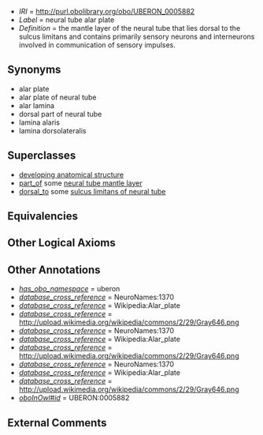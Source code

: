  * *IRI* = http://purl.obolibrary.org/obo/UBERON_0005882
 * *Label* = neural tube alar plate
 * *Definition* = the mantle layer of the neural tube that lies dorsal to the sulcus limitans and contains primarily sensory neurons and interneurons involved in communication of sensory impulses.

## Synonyms

 * alar plate
 * alar plate of neural tube
 * alar lamina
 * dorsal part of neural tube
 * lamina alaris
 * lamina dorsolateralis

## Superclasses

 * [developing anatomical structure](../../UBERON/23/UBERON_0005423.md)
 * [part_of](../../BFO/50/BFO_0000050.md) some [neural tube mantle layer](../../UBERON/61/UBERON_0004061.md)
 * [dorsal_to](../../BSPO/98/BSPO_0000098.md) some [sulcus limitans of neural tube](../../UBERON/78/UBERON_0005478.md)

## Equivalencies


## Other Logical Axioms


## Other Annotations

 * *[has_obo_namespace](../../ce/oboInOwl#hasOBONamespace.md)* = uberon
 * *[database_cross_reference](../../ef/oboInOwl#hasDbXref.md)* = NeuroNames:1370
 * *[database_cross_reference](../../ef/oboInOwl#hasDbXref.md)* = Wikipedia:Alar_plate
 * *[database_cross_reference](../../ef/oboInOwl#hasDbXref.md)* = http://upload.wikimedia.org/wikipedia/commons/2/29/Gray646.png
 * *[database_cross_reference](../../ef/oboInOwl#hasDbXref.md)* = NeuroNames:1370
 * *[database_cross_reference](../../ef/oboInOwl#hasDbXref.md)* = Wikipedia:Alar_plate
 * *[database_cross_reference](../../ef/oboInOwl#hasDbXref.md)* = http://upload.wikimedia.org/wikipedia/commons/2/29/Gray646.png
 * *[database_cross_reference](../../ef/oboInOwl#hasDbXref.md)* = NeuroNames:1370
 * *[database_cross_reference](../../ef/oboInOwl#hasDbXref.md)* = Wikipedia:Alar_plate
 * *[database_cross_reference](../../ef/oboInOwl#hasDbXref.md)* = http://upload.wikimedia.org/wikipedia/commons/2/29/Gray646.png
 * *[oboInOwl#id](../../id/oboInOwl#id.md)* = UBERON:0005882

## External Comments

